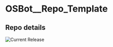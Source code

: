 # OSBot__Repo_Template

## Repo details

![Current Release](https://img.shields.io/badge/release-v0.13.2-blue)

